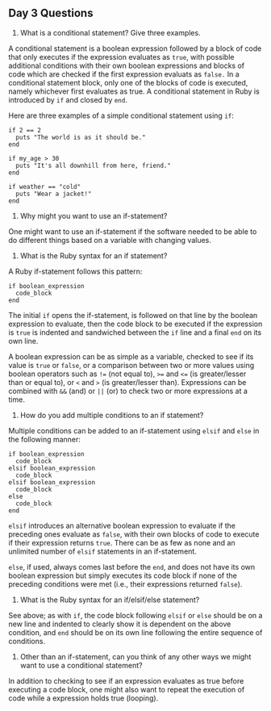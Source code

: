 ## Day 3 Questions

1. What is a conditional statement? Give three examples.

A conditional statement is a boolean expression followed by a block of code that only executes if the expression evaluates as `true`, with possible additional conditions with their own boolean expressions and blocks of code which are checked if the first expression evaluats as `false.` In a conditional statement block, only one of the blocks of code is executed, namely whichever first evaluates as true. A conditional statement in Ruby is introduced by `if` and closed by `end`.

Here are three examples of a simple conditional statement using `if`:
```
if 2 == 2
  puts "The world is as it should be."
end
```
```
if my_age > 30
  puts "It's all downhill from here, friend."
end
```
```
if weather == "cold"
  puts "Wear a jacket!"
end
```

1. Why might you want to use an if-statement?

One might want to use an if-statement if the software needed to be able to do different things based on a variable with changing values.

1. What is the Ruby syntax for an if statement?

A Ruby if-statement follows this pattern:
```
if boolean_expression
  code_block
end
```
The initial `if` opens the if-statement, is followed on that line by the boolean expression to evaluate, then the code block to be executed if the expression is `true` is indented and sandwiched between the `if` line and a final `end` on its own line.

A boolean expression can be as simple as a variable, checked to see if its value is `true` or `false`, or a comparison between two or more values using boolean operators such as `!=` (not equal to), `>=` and `<=` (is greater/lesser than or equal to), or `<` and `>` (is greater/lesser than). Expressions can be combined with `&&` (and) or `||` (or) to check two or more expressions at a time.

1. How do you add multiple conditions to an if statement?

Multiple conditions can be added to an if-statement using `elsif` and `else` in the following manner:
```
if boolean_expression
  code_block
elsif boolean_expression
  code_block
elsif boolean_expression
  code_block
else
  code_block
end
```
`elsif` introduces an alternative boolean expression to evaluate if the preceding ones evaluate as `false`, with their own blocks of code to execute if their expression returns `true`. There can be as few as none and an unlimited number of `elsif` statements in an if-statement.

`else`, if used, always comes last before the `end`, and does not have its own boolean expression but simply executes its code block if none of the preceding conditions were met (i.e., their expressions returned `false`).

1. What is the Ruby syntax for an if/elsif/else statement?

See above; as with `if`, the code block following `elsif` or `else` should be on a new line and indented to clearly show it is dependent on the above condition, and `end` should be on its own line following the entire sequence of conditions.

1. Other than an if-statement, can you think of any other ways we might want to use a conditional statement?

In addition to checking to see if an expression evaluates as true before executing a code block, one might also want to repeat the execution of code while a expression holds true (looping).
